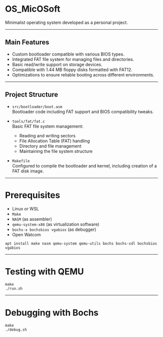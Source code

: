 # OS_MicOSoft

Minimalist operating system developed as a personal project.

---

## Main Features

- Custom bootloader compatible with various BIOS types.  
- Integrated FAT file system for managing files and directories.  
- Basic read/write support on storage devices.  
- Compatible with 1.44 MB floppy disks formatted with FAT12.  
- Optimizations to ensure reliable booting across different environments.

---

## Project Structure

- `src/bootloader/boot.asm`  
  Bootloader code including FAT support and BIOS compatibility tweaks.

- `tools/fat/fat.c`  
  Basic FAT file system management:  
  - Reading and writing sectors  
  - File Allocation Table (FAT) handling  
  - Directory and file management  
  - Maintaining the file system structure

- `Makefile`  
  Configured to compile the bootloader and kernel, including creation of a FAT disk image.

---

# Prerequisites
- Linux or WSL
- `Make`
- `NASM` (as assembler)
- `qemu-system-x86` (as virtualization software)
- `bochs-x bochsbios vgabios` (as debugger)
- Open Watcom
```
apt install make nasm qemu-system qemu-utils bochs bochs-sdl bochsbios vgabios
```

---

# Testing with QEMU
```
make
./run.sh
```

---

# Debugging with Bochs
```
make
./debug.sh
